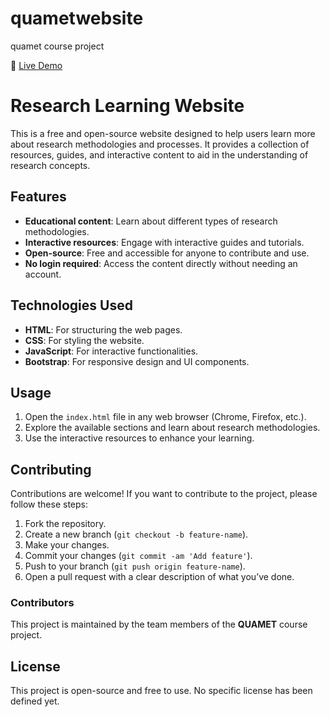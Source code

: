 # quametwebsite
quamet course project


🔗 [Live Demo](https://mrkweb15.github.io/quametwebsite/)


# Research Learning Website

This is a free and open-source website designed to help users learn more about research methodologies and processes. It provides a collection of resources, guides, and interactive content to aid in the understanding of research concepts.

## Features

- **Educational content**: Learn about different types of research methodologies.
- **Interactive resources**: Engage with interactive guides and tutorials.
- **Open-source**: Free and accessible for anyone to contribute and use.
- **No login required**: Access the content directly without needing an account.

## Technologies Used

- **HTML**: For structuring the web pages.
- **CSS**: For styling the website.
- **JavaScript**: For interactive functionalities.
- **Bootstrap**: For responsive design and UI components.

## Usage

1. Open the `index.html` file in any web browser (Chrome, Firefox, etc.).
2. Explore the available sections and learn about research methodologies.
3. Use the interactive resources to enhance your learning.

## Contributing

Contributions are welcome! If you want to contribute to the project, please follow these steps:

1. Fork the repository.
2. Create a new branch (`git checkout -b feature-name`).
3. Make your changes.
4. Commit your changes (`git commit -am 'Add feature'`).
5. Push to your branch (`git push origin feature-name`).
6. Open a pull request with a clear description of what you’ve done.

### Contributors

This project is maintained by the team members of the **QUAMET** course project.

## License

This project is open-source and free to use. No specific license has been defined yet.
